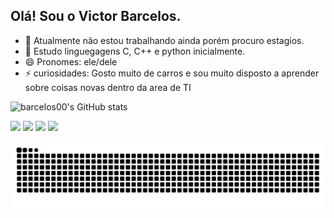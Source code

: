 ## Olá! Sou o Victor Barcelos.
- 🔭 Atualmente não estou trabalhando ainda porém procuro estagios.
- 🌱 Estudo linguegagens C, C++ e python inicialmente.
- 😄 Pronomes: ele/dele
- ⚡ curiosidades: Gosto muito de carros e sou muito disposto a aprender sobre coisas novas dentro da area de TI


![barcelos00's GitHub stats](https://github-readme-stats.vercel.app/api?username=barcelos00&theme=dark&show_icons=true)
  <div> 
    
  <a href="https://instagram.com/barcelos_9" target="_blank"><img src="https://img.shields.io/badge/-Instagram-%23E4405F?style=for-the-badge&logo=instagram&logoColor=white" target="_blank"></a>
 <a href="https://discord.gg/barcelos00" target="_blank"><img src="https://img.shields.io/badge/Discord-7289DA?style=for-the-badge&logo=discord&logoColor=white" target="_blank"></a> 
  <a href = "mailto:victorsantosbarcelos@gmail.com"><img src="https://img.shields.io/badge/-Gmail-%23333?style=for-the-badge&logo=gmail&logoColor=white" target="_blank"></a>
  <a href="[https://www.linkedin.com/in/rafaella-ballerini-45875016a](https://www.linkedin.com/in/victor-barcelos-1381ba17b/)" target="_blank"><img src="https://img.shields.io/badge/-LinkedIn-%230077B5?style=for-the-badge&logo=linkedin&logoColor=white" target="_blank"></a> 
</div>



<picture>
  <source media="(prefers-color-scheme: dark)" srcset="https://raw.githubusercontent.com/barcelos00/barcelos00/output/github-contribution-grid-snake-dark.svg">
  <source media="(prefers-color-scheme: light)" srcset="https://raw.githubusercontent.com/barcelos00/barcelos00/output/github-contribution-grid-snake.svg">
  <img alt="github contribution grid snake animation" src="https://raw.githubusercontent.com/barcelos00/barcelos00/output/github-contribution-grid-snake.svg">
</picture>

